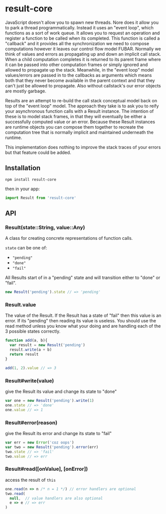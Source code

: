 # result-core

JavaScript doesn't allow you to spawn new threads. Nore does it allow you to park a thread programmatically. Instead it uses an "event loop", which functions as a sort of work queue. It allows you to request an operation and register a function to be called when its completed. This function is called a "callback" and it provides all the synchronization we need to compose computations however it leaves our control flow model FUBAR. Normally we think of values and errors as propagating up and down an implicit call stack. When a child computation completes it is returned to its parent frame where it can be passed into other computation frames or simply ignored and allowed to propagate up the stack. Meanwhile, in the "event loop" model values/errors are passed in to the callbacks as arguments which means both that they never become available in the parent context and that they can't just be allowed to propagate. Also without callstack's our error objects are mostly garbage.

Results are an attempt to re-build the call stack conceptual model back on top of the "event loop" model. The approach they take is to ask you to reify your asynchronous function calls with a Result instance. The intention of these is to model stack frames, in that they will eventually be either a successfully computed value or an error. Because these Result instances are runtime objects you can compose them together to recreate the computation tree that is normally implicit and maintained underneath the runtime.

This implementation does nothing to improve the stack traces of your errors but that feature could be added.

## Installation

`npm install result-core`

then in your app:

```js
import Result from 'result-core'
```

## API

### Result(state::String, value::Any)

A class for creating concrete representations of function calls.

`state` can be one of:

- `"pending"`
- `"done"`
- `"fail"`

All Results start of in a "pending" state and will transition either to "done" or "fail".

```js
new Result('pending').state // => 'pending'
```

### Result.value

The value of the Result. If the Result has a state of "fail" then this value is an error. If its "pending" then reading its value is useless. You should use the read method unless you know what your doing and are handling each of the 3 possible states correctly.

```js
function add(a, b){
  var result = new Result('pending')
  result.write(a + b)
  return result
}

add(1, 2).value // => 3
```

### Result#write(value)

give the Result its value and change its state to "done"

```js
var one = new Result('pending').write(1)
one.state // => 'done'
one.value // => 1
```

### Result#error(reason)

  give the Result its error and change its state to "fail"

```js
var err = new Error('coz oops')
var two = new Result('pending').error(err)
two.state // => 'fail'
two.value // => err
```

### Result#read([onValue], [onError])

  access the result of `this`

```js
one.read(n => n /* n = 1 */) // error handlers are optional
two.read(
  null,  // value handlers are also optional
  e => e // => err
)
```

